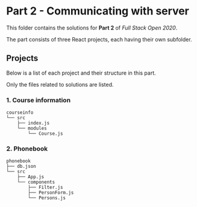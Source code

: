 # Part 2 - Communicating with server

This folder contains the solutions for __Part 2__ of _Full Stack Open 2020_.

The part consists of three React projects, each having their own subfolder.

## Projects

Below is a list of each project and their structure in this part.

Only the files related to solutions are listed.

### 1. Course information

```
courseinfo
└── src
    ├── index.js
    └── modules
        └── Course.js
```

### 2. Phonebook

```
phonebook
├── db.json
└── src
    ├── App.js
    └── components
        ├── Filter.js
        ├── PersonForm.js
        └── Persons.js
```
